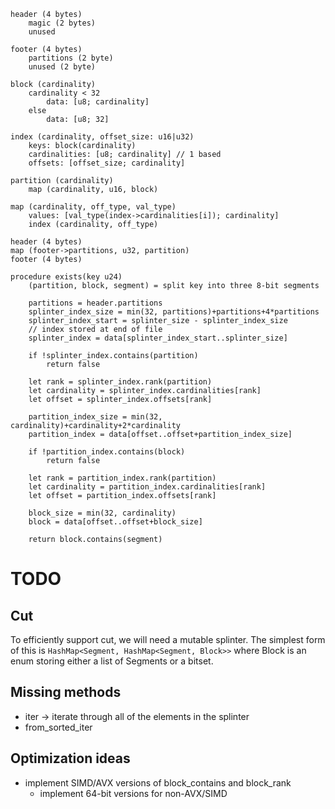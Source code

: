 ```
header (4 bytes)
    magic (2 bytes)
    unused

footer (4 bytes)
    partitions (2 byte)
    unused (2 byte)

block (cardinality)
    cardinality < 32
        data: [u8; cardinality]
    else
        data: [u8; 32]

index (cardinality, offset_size: u16|u32)
    keys: block(cardinality)
    cardinalities: [u8; cardinality] // 1 based
    offsets: [offset_size; cardinality]

partition (cardinality)
    map (cardinality, u16, block)

map (cardinality, off_type, val_type)
    values: [val_type(index->cardinalities[i]); cardinality]
    index (cardinality, off_type)

header (4 bytes)
map (footer->partitions, u32, partition)
footer (4 bytes)

procedure exists(key u24)
    (partition, block, segment) = split key into three 8-bit segments

    partitions = header.partitions
    splinter_index_size = min(32, partitions)+partitions+4*partitions
    splinter_index_start = splinter_size - splinter_index_size
    // index stored at end of file
    splinter_index = data[splinter_index_start..splinter_size]

    if !splinter_index.contains(partition)
        return false

    let rank = splinter_index.rank(partition)
    let cardinality = splinter_index.cardinalities[rank]
    let offset = splinter_index.offsets[rank]

    partition_index_size = min(32, cardinality)+cardinality+2*cardinality
    partition_index = data[offset..offset+partition_index_size]

    if !partition_index.contains(block)
        return false

    let rank = partition_index.rank(partition)
    let cardinality = partition_index.cardinalities[rank]
    let offset = partition_index.offsets[rank]

    block_size = min(32, cardinality)
    block = data[offset..offset+block_size]

    return block.contains(segment)
```

# TODO

## Cut
To efficiently support cut, we will need a mutable splinter. The simplest form of this is `HashMap<Segment, HashMap<Segment, Block>>` where Block is an enum storing either a list of Segments or a bitset.

## Missing methods
- iter -> iterate through all of the elements in the splinter
- from_sorted_iter

## Optimization ideas

- implement SIMD/AVX versions of block_contains and block_rank
  - implement 64-bit versions for non-AVX/SIMD